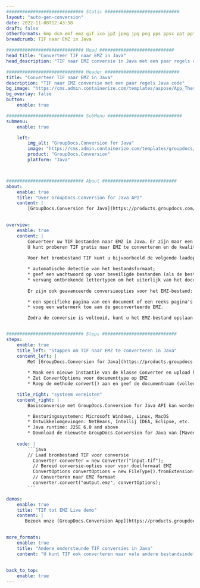 ```yaml
---
############################# Static ############################
layout: "auto-gen-conversion"
date: 2022-11-08T12:43:58
draft: false
otherformats: bmp dcm emf emz gif ico jp2 jpeg jpg png pps ppsx ppt pptx psb psd svg svgz tga tif tiff webp wmf wmz
breadcrumb: TIF naar EMZ in Java

############################# Head ############################
head_title: "Converteer TIF naar EMZ in Java"
head_description: "TIF naar EMZ conversie in Java met een paar regels code. Converteer meer dan 160 bestandsindelingen met de GroupDocs-documentconversie-API voor Java"

############################# Header ############################
title: "Converteer TIF naar EMZ in Java"
description: "TIF naar EMZ conversie met een paar regels Java code"
bg_image: "https://cms.admin.containerize.com/templates/aspose/App_Themes/V3/images/bg/header1.png"
bg_overlay: false
button:
    enable: true

############################# SubMenu ############################
submenu:
    enable: true

    left:
        img_alt: "GroupDocs.Conversion for Java"
        image: "https://cms.admin.containerize.com/templates/groupdocs/images/product-logos/90x90-noborder/groupdocs-conversion-java.png"
        product: "GroupDocs.Conversion"
        platform: "Java"



############################# About ############################
about:
    enable: true
    title: "Over GroupDocs.Conversion for Java API"
    content: |
        [GroupDocs.Conversion for Java](https://products.groupdocs.com/conversion/java/) is een geavanceerde conversie-API voor bestandsindelingen voor het converteren tussen populaire afbeeldings- en documentindelingen zoals Microsoft Office, OpenDocument, PDF, HTML, e-mail, CAD. en nog veel meer met slechts een paar regels code. De native API detecteert automatisch de formaten van de originele documenten en biedt veel opties voor het aanpassen van de geconverteerde documenten. Naast de functie om informatie uit een document te extraheren, ondersteunt het standaard ook het cachen van de conversieresultaten naar de lokale schijf. Elk type cacheopslag kan echter worden ondersteund door de juiste interfaces te implementeren - Amazon S3, Dropbox, Google Drive, Windows Azure, Reddis of andere.
    

overview:
    enable: true
    content: |
        Converteer uw TIF bestanden naar EMZ in Java. Er zijn maar een paar regels Java code nodig op elk platform naar keuze, zoals Windows, Linux, macOS.
        U kunt proberen TIF gratis naar EMZ te converteren en de kwaliteit van de conversieresultaten te evalueren. Naast eenvoudige scripts voor bestandsconversie, kunt u meer geavanceerde opties proberen voor het laden van het TIF-bronbestand en het opslaan van de EMZ-uitvoer. 
        
        Voor het bronbestand TIF kunt u bijvoorbeeld de volgende laadopties gebruiken:

        * automatische detectie van het bestandsformaat;
        * geef een wachtwoord op voor beveiligde bestanden (als de bestandsindeling dit ondersteunt);
        * vervang ontbrekende lettertypen om het uiterlijk van het document te behouden.
        
        Er zijn ook geavanceerde conversieopties voor het EMZ-bestand:

        * een specifieke pagina van een document of een reeks pagina's converteren;
        * voeg een watermerk toe aan de geconverteerde EMZ.

        Zodra de conversie is voltooid, kunt u het EMZ-bestand opslaan in uw lokale bestandspad of in opslag van derden, zoals FTP, Amazon S3, Google Drive, Dropbox enz. Let op - om TIF te converteren tot EMZ, hoeft u geen extra software te installeren, zoals MS Office, Open Office, Adobe Acrobat Reader etc.


############################# Steps ############################
steps:
    enable: true
    title_left: "Stappen om TIF naar EMZ te converteren in Java"
    content_left: |
        Met [GroupDocs.Conversion for Java](https://products.groupdocs.com/conversion/java/) kunnen ontwikkelaars het TIF-bestand eenvoudig converteren naar EMZ met een paar regels code.
        
        * Maak een nieuwe instantie van de klasse Converter en upload het bestand TIF met het volledige pad
        * Zet ConvertOptions voor documenttype op EMZ
        * Roep de methode convert() aan en geef de documentnaam (volledig pad) en formaat (EMZ) door als parameter

    title_right: "systeem vereisten"
    content_right: |
        Basisconversie met GroupDocs.Conversion for Java API kan worden gedaan met slechts een paar regels code. Onze API's worden ondersteund op alle belangrijke platforms en besturingssystemen. Voordat u de onderstaande code uitvoert, moet u ervoor zorgen dat de volgende vereisten op uw systeem zijn geïnstalleerd.

        * Besturingssystemen: Microsoft Windows, Linux, MacOS
        * Ontwikkelomgevingen: NetBeans, Intellij IDEA, Eclipse, etc.
        * Java runtime: J2SE 6.0 and above
        * Download de nieuwste GroupDocs.Conversion for Java van [Maven](https://repository.groupdocs.com/webapp/#/artifacts/browse/tree/General/repo/com/groupdocs/groupdocs-conversion)
         
    code: |
        ```java    
        // Laad bronbestand TIF voor conversie
          Converter converter = new Converter("input.tif");
          // Bereid conversie-opties voor voor doelformaat EMZ
          ConvertOptions convertOptions = new FileType().fromExtension("emz").getConvertOptions();
          // Converteren naar EMZ formaat
          converter.convert("output.emz", convertOptions);
        ```

demos:
    enable: true
    title: "TIF tot EMZ Live demo"
    content: |
       Bezoek onze [GroupDocs.Conversion App](https://products.groupdocs.app/conversion/family) website en probeer TIF naar EMZ conversie nu. De gratis demo heeft de volgende voordelen:
          

more_formats:
    enable: true
    title: "Andere ondersteunde TIF conversies in Java"
    content: "U kunt TIF ook converteren naar vele andere bestandsindelingen. Zie de lijst hieronder."
       
       
back_to_top:
    enable: true
---
```

